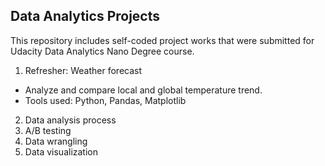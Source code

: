 ## Data Analytics Projects

This repository includes self-coded project works that were submitted for Udacity Data Analytics Nano Degree course.

1. Refresher: Weather forecast
- Analyze and compare local and global temperature trend.
- Tools used: Python, Pandas, Matplotlib

2. Data analysis process
3. A/B testing
4. Data wrangling
5. Data visualization

